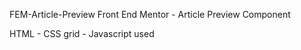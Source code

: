 FEM-Article-Preview
Front End Mentor - Article Preview Component

HTML - CSS grid - Javascript used 

